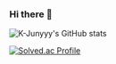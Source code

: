 ### Hi there 👋
![K-Junyyy's GitHub stats](https://github-readme-stats.vercel.app/api?username=seunggi99&show_icons=true&theme=dark)

[![Solved.ac Profile](http://mazassumnida.wtf/api/generate_badge?boj=ninny9988)](https://solved.ac/ninny9988)


<!--
![Top Langs](https://github-readme-stats.vercel.app/api/top-langs/?username=seunggi99&layout=compact&theme=dark)
**seunggi99/seunggi99** is a ✨ _special_ ✨ repository because its `README.md` (this file) appears on your GitHub profile.

Here are some ideas to get you started:

- 🔭 I’m currently working on ...
- 🌱 I’m currently learning ...
- 👯 I’m looking to collaborate on ...
- 🤔 I’m looking for help with ...
- 💬 Ask me about ...
- 📫 How to reach me: ...
- 😄 Pronouns: ...
- ⚡ Fun fact: ...
-->
